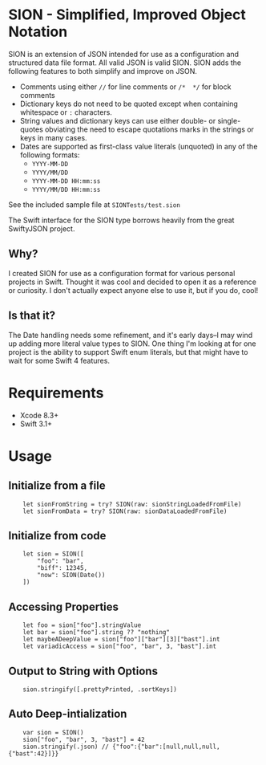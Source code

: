 # SION - Simplified, Improved Object Notation   

SION is an extension of JSON intended for use as a configuration and structured data file format. All valid JSON is valid SION. SION adds the following features to both simplify and improve on JSON.

* Comments using either `//` for line comments or `/*  */` for block comments
* Dictionary keys do not need to be quoted except when containing whitespace or `:` characters.
* String values and dictionary keys can use either double- or single-quotes obviating the need to escape quotations marks in the strings or keys in many cases.
* Dates are supported as first-class value literals (unquoted) in any of the following formats:
    * `YYYY-MM-DD`
    * `YYYY/MM/DD`
    * `YYYY-MM-DD HH:mm:ss`
    * `YYYY/MM/DD HH:mm:ss`
 
See the included sample file at `SIONTests/test.sion`

The Swift interface for the SION type borrows heavily from the great SwiftyJSON project.
 
## Why?

I created SION for use as a configuration format for various personal projects in Swift. Thought it was cool and decided to open it as a reference or curiosity. I don't actually expect anyone else to use it, but if you do, cool!

## Is that it?

The Date handling needs some refinement, and it's early days–I may wind up adding more literal value types to SION. One thing I'm looking at for one project is the ability to support Swift enum literals, but that might have to wait for some Swift 4 features.

# Requirements

* Xcode 8.3+
* Swift 3.1+

# Usage

## Initialize from a file

```
    let sionFromString = try? SION(raw: sionStringLoadedFromFile)
    let sionFromData = try? SION(raw: sionDataLoadedFromFile)
```

## Initialize from code

```
    let sion = SION([
        "foo": "bar",
        "biff": 12345,
        "now": SION(Date())
    ])    
```

## Accessing Properties

```
    let foo = sion["foo"].stringValue
    let bar = sion["foo"].string ?? "nothing"
    let maybeADeepValue = sion["foo"]["bar"][3]["bast"].int
    let variadicAccess = sion["foo", "bar", 3, "bast"].int   
```

## Output to String with Options
```
    sion.stringify([.prettyPrinted, .sortKeys])
```

## Auto Deep-intialization
```
    var sion = SION()
    sion["foo", "bar", 3, "bast"] = 42
    sion.stringify(.json) // {"foo":{"bar":[null,null,null,{"bast":42}]}}
```
